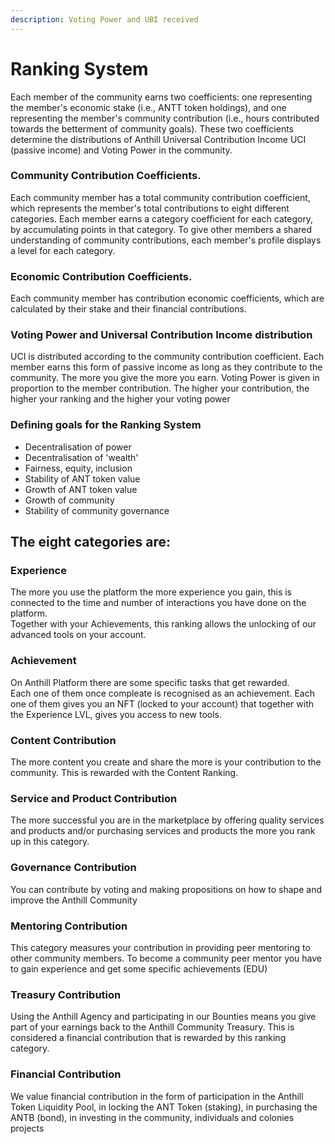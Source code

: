 ```yaml
---
description: Voting Power and UBI received
---
```


# Ranking System

Each member of the community earns two coefficients: one representing the member's economic stake (i.e., ANTT token holdings), and one representing the member's community contribution (i.e., hours contributed towards the betterment of community goals). These two coefficients determine the distributions of Anthill Universal Contribution Income UCI (passive income) and Voting Power in the community.

### **Community Contribution Coefficients.**&#x20;

Each community member has a total community contribution coefficient, which represents the member's total contributions to eight different categories. Each member earns a category coefficient for each category, by accumulating points in that category. To give other members a shared understanding of community contributions, each member's profile displays a level for each category.

### **Economic Contribution Coefficients.**&#x20;

Each community member has contribution economic coefficients, which are calculated by their stake and their financial contributions.

### **Voting Power and Universal Contribution Income distribution**&#x20;

UCI is distributed according to the community contribution coefficient. Each member earns this form of passive income as long as they contribute to the community. The more you give the more you earn. Voting Power is given in proportion to the member contribution. The higher your contribution, the higher your ranking and the higher your voting power

### **Defining goals for the Ranking System**&#x20;

* Decentralisation of power&#x20;
* Decentralisation of 'wealth'&#x20;
* Fairness, equity, inclusion&#x20;
* Stability of ANT token value&#x20;
* Growth of ANT token value
* Growth of community
* Stability of community governance

## **The eight categories are:**&#x20;

### **Experience**

The more you use the platform the more experience you gain, this is connected to the time and number of interactions you have done on the platform. \
Together with your Achievements, this ranking allows the unlocking of our advanced tools on your account.&#x20;

### **Achievement**&#x20;

On Anthill Platform there are some specific tasks that get rewarded. \
Each one of them once compleate is recognised as an achievement. Each one of them gives you an NFT (locked to your account) that together with the Experience LVL, gives you access to new tools.

### **Content Contribution**

The more content you create and share the more is your contribution to the community. This is rewarded with the Content Ranking.

### **Service and Product Contribution**

The more successful you are in the marketplace by offering quality services and products and/or purchasing services and products the more you rank up in this category.&#x20;

### **Governance Contribution**

You can contribute by voting and making propositions on how to shape and improve the Anthill Community

### **Mentoring Contribution**

This category measures your contribution in providing peer mentoring to other community members. To become a community peer mentor you have to gain experience and get some specific achievements (EDU)

### **Treasury Contribution**

Using the Anthill Agency and participating in our Bounties means you give part of your earnings back to the Anthill Community Treasury. This is considered a financial contribution that is rewarded by this ranking category.

### **Financial Contribution**

We value financial contribution in the form of participation in the Anthill Token Liquidity Pool, in locking the ANT Token (staking), in purchasing the ANTB (bond), in investing in the community, individuals and colonies projects
